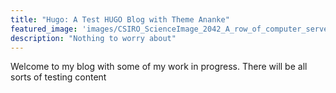 ```yaml
---
title: "Hugo: A Test HUGO Blog with Theme Ananke"
featured_image: 'images/CSIRO_ScienceImage_2042_A_row_of_computer_servers_in_a_server_rack.jpg'
description: "Nothing to worry about"
---
```

Welcome to my blog with some of my work in progress. There will be all sorts of testing content
